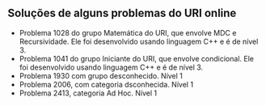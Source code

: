 ##        Soluções de alguns problemas do URI online

* Problema 1028  do grupo Matemática do URI, que envolve MDC e Recursividade. Ele foi desenvolvido usando linguagem C++ e é de nível 3.
* Problema 1041 do grupo Iniciante do URI, que envolve condicional. Ele foi desenvolvido usando linguagem C++ e é de nível 3.
* Problema 1930  com grupo desconhecido. Nível 1
* Problema 2006, com categoria dsconhecida. Nível 1
* Problema 2413, categoria Ad Hoc. Nível 1